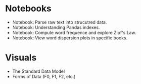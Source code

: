 
# Notebooks

* Notebook: Parse raw text into strucutred data.
* Notebook: Understanding Pandas indexes.
* Notebook: Compute word frequence and explore Zipf's Law.
* Notebook: View word dispersion plots in specific books.

# Visuals

* The Standard Data Model
* Forms of Data (F0, F1, F2, etc.)